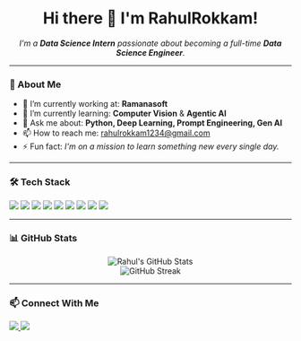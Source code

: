 <h1 align="center">Hi there 👋 I'm RahulRokkam!</h1>

<p align="center">
  <em>I'm a <strong>Data Science Intern</strong> passionate about becoming a full-time <strong>Data Science Engineer</strong>.</em>
</p>

---

### 🚀 About Me

- 🔭 I’m currently working at: <strong>Ramanasoft</strong>  
- 🌱 I’m currently learning: <strong>Computer Vision</strong> & <strong>Agentic AI</strong>  
- 💬 Ask me about: <strong>Python, Deep Learning, Prompt Engineering, Gen AI</strong>  
- 📫 How to reach me: <a href="mailto:rahulrokkam1234@gmail.com">rahulrokkam1234@gmail.com</a>  
- ⚡ Fun fact: <em>I'm on a mission to learn something new every single day.</em>  

---

### 🛠️ Tech Stack

<p align="left">
  <!-- Programming Languages -->
  <img src="https://img.shields.io/badge/Python-3776AB?style=for-the-badge&logo=python&logoColor=white"/>

  <!-- Data Science & ML -->
  <img src="https://img.shields.io/badge/Data%20Science-blue?style=for-the-badge"/>
  <img src="https://img.shields.io/badge/Machine%20Learning-yellowgreen?style=for-the-badge"/>
  <img src="https://img.shields.io/badge/Deep%20Learning-orange?style=for-the-badge"/>
  <img src="https://img.shields.io/badge/Agentic%20AI-purple?style=for-the-badge"/>
  <img src="https://img.shields.io/badge/Scikit--Learn-F7931E?style=for-the-badge&logo=scikit-learn&logoColor=white"/>
  <img src="https://img.shields.io/badge/TensorFlow-FF6F00?style=for-the-badge&logo=tensorflow&logoColor=white"/>
  <img src="https://img.shields.io/badge/PyTorch-EE4C2C?style=for-the-badge&logo=pytorch&logoColor=white"/>

  <!-- Prompt Engineering -->
  <img src="https://img.shields.io/badge/Prompt%20Engineering-blueviolet?style=for-the-badge"/>

</p>

---

### 📊 GitHub Stats

<p align="center">
  <img src="https://github-readme-stats.vercel.app/api?username=Rahulrokkam4&show_icons=true&theme=radical" alt="Rahul's GitHub Stats"/>
  <br>
  <img src="https://github-readme-streak-stats.herokuapp.com?user=Rahulrokkam4&theme=radical&hide_border=true" alt="GitHub Streak"/>
</p>

---

### 📫 Connect With Me

<p>
  <a href="mailto:rahulrokkam1234@gmail.com">
    <img src="https://img.shields.io/badge/Gmail-D14836?style=for-the-badge&logo=gmail&logoColor=white"/>
  </a>
  <a href="https://www.linkedin.com/in/rahul-rokkam-b275342a5/" target="_blank">
    <img src="https://img.shields.io/badge/LinkedIn-blue?style=for-the-badge&logo=linkedin&logoColor=white"/>
  </a>
</p>

